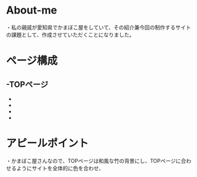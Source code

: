# About-me
・私の親戚が愛知県でかまぼこ屋をしていて、その紹介兼今回の制作するサイトの課題として、作成させていただくことになりました。

# ページ構成
-TOPページ
-
-
-
-
-


# アピールポイント
・かまぼこ屋さんなので、TOPページは和風な竹の背景にし、TOPページに合わせるようにサイトを全体的に色を合わせ、